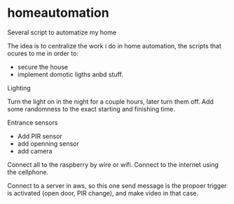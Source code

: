 # homeautomation
Several script to automatize my home

The idea is to centralize the work i do in home automation, the scripts that ocures to me in order to:
- secure the house
- implement domotic ligths anbd stuff.

Lighting

Turn the light on in the night for a couple hours, later turn them off. Add some randomness to the exact starting and finishing time.

Entrance sensors

- Add PIR sensor  
- add openning sensor
- add camera

Connect all to the raspberry by wire or wifi. Connect to the internet using the cellphone.

Connect to a server in aws, so this one send message is the propoer trigger is activated (open door, PIR change), and make video in that case.


